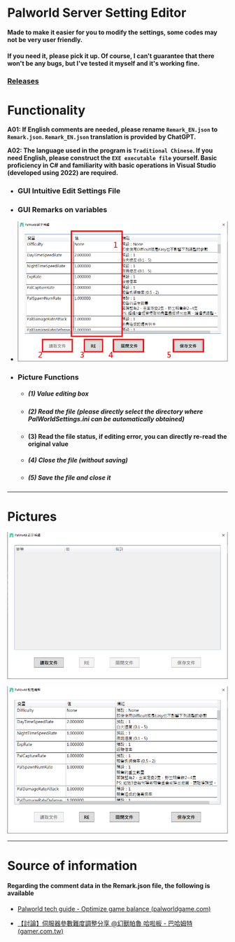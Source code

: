 # Palworld Server Setting Editor

**Made to make it easier for you to modify the settings, some codes may not be very user friendly.**

#### **If you need it, please pick it up. Of course, I can't guarantee that there won't be any bugs, but I've tested it myself and it's working fine.**

### [Releases](https://github.com/murayuki/PalWorld-SettingTools/releases)

# Functionality

**A01: If English comments are needed, please rename `Remark_EN.json` to `Remark.json`.
​	`Remark_EN.json` translation is provided by ChatGPT.**



**A02: The language used in the program is `Traditional Chinese`.
    If you need English, please construct the `EXE executable file` yourself. Basic proficiency   	in C# and familiarity   with basic operations in Visual Studio (developed using 2022) are    	required.**



* ### GUI Intuitive Edit Settings File

* ### **GUI Remarks on variables**

* ![img03](./Images/img03.png)

* ### Picture Functions

  - ##### **(1) Value editing box**
  
  - ##### **(2) Read the file (please directly select the directory where PalWorldSettings.ini can be automatically obtained)**
  
  - **(3) Read the file status, if editing error, you can directly re-read the original value**
  
  - ##### **(4) Close the file (without saving)**
  
  - ##### **(5) Save the file and close it**
  
    
  

------

# Pictures

![img01](./Images/img01.png)

![img02](./Images/img02.png)



------

# Source of information

#### **Regarding the comment data in the Remark.json file, the following is available**

- [Palworld tech guide - Optimize game balance (palworldgame.com)](https://tech.palworldgame.com/optimize-game-balance)

- [【討論】伺服器參數難度調整分享 @幻獸帕魯 哈啦板 - 巴哈姆特 (gamer.com.tw)](https://forum.gamer.com.tw/C.php?bsn=71458&snA=227)

